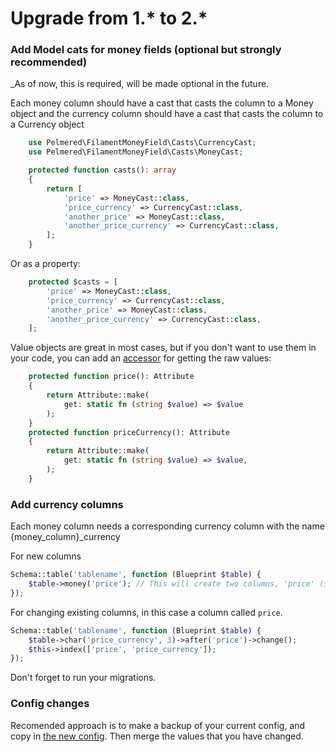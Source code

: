 
# Upgrade from 1.* to 2.*

### Add Model cats for money fields (optional but strongly recommended)

_As of now, this is required, will be made optional in the future.

Each money column should have a cast that casts the column to a Money object and the currency column should have a cast that casts the column to a Currency object

```php
    use Pelmered\FilamentMoneyField\Casts\CurrencyCast;
    use Pelmered\FilamentMoneyField\Casts\MoneyCast;

    protected function casts(): array
    {
        return [
            'price' => MoneyCast::class,
            'price_currency' => CurrencyCast::class,
            'another_price' => MoneyCast::class,
            'another_price_currency' => CurrencyCast::class,
        ];
    }
```
Or as a property:
```php
    protected $casts = [
        'price' => MoneyCast::class,
        'price_currency' => CurrencyCast::class,
        'another_price' => MoneyCast::class,
        'another_price_currency' => CurrencyCast::class,
    ];
```

Value objects are great in most cases, but if you don't want to use them in your code, you can add an [accessor](https://laravel.com/docs/12.x/eloquent-mutators#accessors-and-mutators) for getting the raw values:
```php
    protected function price(): Attribute
    {
        return Attribute::make(
            get: static fn (string $value) => $value
        );
    }
    protected function priceCurrency(): Attribute
    {
        return Attribute::make(
            get: static fn (string $value) => $value,
        );
    }
````


### Add currency columns

Each money column needs a corresponding currency column with the name {money_column}_currency

For new columns
```php
Schema::table('tablename', function (Blueprint $table) {
    $table->money('price'); // This will create two columns, 'price' (integer) and 'price_currency' (char(3))
});
```
For changing existing columns, in this case a column called `price`.
```php
Schema::table('tablename', function (Blueprint $table) {
    $table->char('price_currency', 3)->after('price')->change();
    $this->index(['price', 'price_currency']);
});
```
Don't forget to run your migrations. 

### Config changes

Recomended approach is to make a backup of your current config, and copy in [the new config](config/filament-money-field.php). Then merge the values that you have changed.


